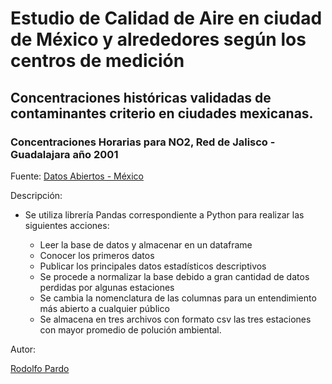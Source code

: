 # Estudio de Calidad de Aire en ciudad de México y alrededores según los centros de medición

## Concentraciones históricas validadas de contaminantes criterio en ciudades mexicanas. 

### Concentraciones Horarias para NO2, Red de Jalisco - Guadalajara año 2001

Fuente: [Datos Abiertos - México](https://datos.gob.mx/busca/dataset/calidad-del-aire/resource/d8990f0b-8fbf-4810-b53a-16c60ca74c04?inner_span=True) 

Descripción: 

* Se utiliza librería Pandas correspondiente a Python para realizar las siguientes acciones: 

  * Leer la base de datos y almacenar en un dataframe
  * Conocer los primeros datos
  * Publicar los principales datos estadísticos descriptivos
  * Se procede a normalizar la base debido a gran cantidad de datos perdidas por algunas estaciones
  * Se cambia la nomenclatura de las columnas para un entendimiento más abierto a cualquier público 
  * Se almacena en tres archivos con formato csv las tres estaciones con mayor promedio de polución ambiental.

Autor: 

[Rodolfo Pardo](https://www.linkedin.com/in/rodolfopardo)



